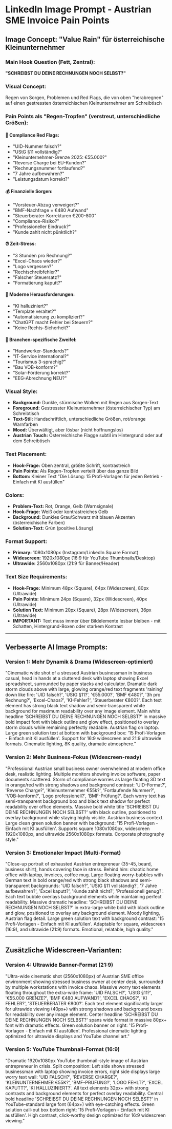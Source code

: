 # LinkedIn Image Prompt - Austrian SME Invoice Pain Points

## Image Concept: "Value Rain" für österreichische Kleinunternehmer

### Main Hook Question (Fett, Zentral):
**"SCHREIBST DU DEINE RECHNUNGEN NOCH SELBST?"**

### Visual Concept:
Regen von Sorgen, Problemen und Red Flags, die von oben "herabregnen" auf einen gestressten österreichischen Kleinunternehmer am Schreibtisch

### Pain Points als "Regen-Tropfen" (verstreut, unterschiedliche Größen):

#### 🚨 Compliance Red Flags:
- "UID-Nummer falsch?"
- "UStG §11 vollständig?"  
- "Kleinunternehmer-Grenze 2025: €55.000?"
- "Reverse Charge bei EU-Kunden?"
- "Rechnungsnummer fortlaufend?"
- "7 Jahre aufbewahren?"
- "Leistungsdatum korrekt?"

#### 💰 Finanzielle Sorgen:
- "Vorsteuer-Abzug verweigert?"
- "BMF-Nachfrage = €480 Aufwand"
- "Steuerberater-Korrekturen €200-800"
- "Compliance-Risiko?"
- "Professioneller Eindruck?"
- "Kunde zahlt nicht pünktlich?"

#### ⏰ Zeit-Stress:
- "3 Stunden pro Rechnung?"
- "Excel-Chaos wieder?"
- "Logo vergessen?"
- "Rechtschreibfehler?"
- "Falscher Steuersatz?"
- "Formatierung kaputt?"

#### 🤖 Moderne Herausforderungen:
- "KI halluziniert?"
- "Template veraltet?"
- "Automatisierung zu kompliziert?"
- "ChatGPT macht Fehler bei Steuern?"
- "Keine Rechts-Sicherheit?"

#### 🏢 Branchen-spezifische Zweifel:
- "Handwerker-Standards?"
- "IT-Service international?"
- "Tourismus 3-sprachig?"
- "Bau VOB-konform?"
- "Solar-Förderung korrekt?"
- "EEG-Abrechnung NEU?"

### Visual Style:
- **Background:** Dunkle, stürmische Wolken mit Regen aus Sorgen-Text
- **Foreground:** Gestresster Kleinunternehmer (österreichischer Typ) am Schreibtisch
- **Text-Stil:** Handschriftlich, unterschiedliche Größen, rot/orange Warnfarben
- **Mood:** Überwältigt, aber lösbar (nicht hoffnungslos)
- **Austrian Touch:** Österreichische Flagge subtil im Hintergrund oder auf dem Schreibtisch

### Text Placement:
- **Hook-Frage:** Oben zentral, größte Schrift, kontrastreich
- **Pain Points:** Als Regen-Tropfen verteilt über das ganze Bild
- **Bottom:** Kleiner Text "Die Lösung: 15 Profi-Vorlagen für jeden Betrieb - Einfach mit KI ausfüllen"

### Colors:
- **Problem-Text:** Rot, Orange, Gelb (Warnsignale)
- **Hook-Frage:** Weiß oder kontrastreiches Gelb
- **Background:** Dunkles Grau/Schwarz mit blauen Akzenten (österreichische Farben)
- **Solution-Text:** Grün (positive Lösung)

### Format Support: 
- **Primary:** 1080x1080px (Instagram/LinkedIn Square Format)
- **Widescreen:** 1920x1080px (16:9 für YouTube Thumbnails/Desktop)
- **Ultrawide:** 2560x1080px (21:9 für Banner/Header)

### Text Size Requirements:
- **Hook-Frage:** Minimum 48px (Square), 64px (Widescreen), 80px (Ultrawide)
- **Pain Points:** Minimum 24px (Square), 32px (Widescreen), 40px (Ultrawide) 
- **Solution Text:** Minimum 20px (Square), 28px (Widescreen), 36px (Ultrawide)
- **IMPORTANT:** Text muss immer über Bildelemente lesbar bleiben - mit Schatten, Hintergrund-Boxen oder starkem Kontrast

---

## Verbesserte AI Image Prompts:

### Version 1: Mehr Dynamik & Drama (Widescreen-optimiert)
"Cinematic wide shot of a stressed Austrian businessman in business casual, head in hands at a cluttered desk with laptop showing Excel spreadsheet, surrounded by paper stacks and calculator. Dramatic dark storm clouds above with large, glowing orange/red text fragments 'raining' down like fire: 'UID falsch?', 'UStG §11?', '€55.000?', 'BMF €480?', '3h pro Rechnung?', 'Excel-Chaos?', 'KI-Fehler?', 'Steuerberater €800?'. Each text element has strong black text shadow and semi-transparent white background for maximum readability over any image element. Main white headline 'SCHREIBST DU DEINE RECHNUNGEN NOCH SELBST?' in massive bold impact font with black outline and glow effect, positioned to overlay storm clouds while remaining perfectly readable. Austrian flag on laptop. Large green solution text at bottom with background box: '15 Profi-Vorlagen - Einfach mit KI ausfüllen'. Support for 16:9 widescreen and 21:9 ultrawide formats. Cinematic lighting, 8K quality, dramatic atmosphere."

### Version 2: Mehr Business-Fokus (Widescreen-ready)
"Professional Austrian small business owner overwhelmed at modern office desk, realistic lighting. Multiple monitors showing invoice software, paper documents scattered. Storm of compliance worries as large floating 3D text in orange/red with strong shadows and background contrast: 'UID-Format?', 'Reverse Charge?', 'Kleinunternehmer €55k?', 'Fortlaufende Nummer?', 'VOB-konform?', 'Logo professionell?', 'BMF-Prüfung?'. Each worry text has semi-transparent background box and black text shadow for perfect readability over office elements. Massive bold white title 'SCHREIBST DU DEINE RECHNUNGEN NOCH SELBST?' with black outline, positioned to overlay background while staying highly visible. Austrian business context. Large clean green solution banner with background: '15 Profi-Vorlagen - Einfach mit KI ausfüllen'. Supports square 1080x1080px, widescreen 1920x1080px, and ultrawide 2560x1080px formats. Corporate photography style."

### Version 3: Emotionaler Impact (Multi-Format)
"Close-up portrait of exhausted Austrian entrepreneur (35-45, beard, business shirt), hands covering face in stress. Behind him: chaotic home office with laptop, invoices, coffee mug. Large floating worry-bubbles with German text in bold orange/red with strong black shadows and semi-transparent backgrounds: 'UID falsch?', 'UStG §11 vollständig?', '7 Jahre aufbewahren?', 'Excel kaputt?', 'Kunde zahlt nicht?', 'Professionell genug?'. Each text bubble overlays background elements while maintaining perfect readability. Massive dramatic headline: 'SCHREIBST DU DEINE RECHNUNGEN NOCH SELBST?' in extra-large white bold with black outline and glow, positioned to overlay any background element. Moody lighting, Austrian flag detail. Large green solution text with background contrast: '15 Profi-Vorlagen - Einfach mit KI ausfüllen'. Adaptable for square, widescreen (16:9), and ultrawide (21:9) formats. Emotional, relatable, high quality."

---

## Zusätzliche Widescreen-Varianten:

### Version 4: Ultrawide Banner-Format (21:9)
"Ultra-wide cinematic shot (2560x1080px) of Austrian SME office environment showing stressed business owner at center desk, surrounded by multiple workstations with invoice chaos. Massive worry text elements floating throughout the extra-wide frame: 'UID FALSCH?', 'UStG §11?', '€55.000 GRENZE?', 'BMF €480 AUFWAND?', 'EXCEL CHAOS?', 'KI FEHLER?', 'STEUERBERATER €800?'. Each text element significantly larger for ultrawide viewing (40px+) with strong shadows and background boxes for readability over any image element. Center headline 'SCHREIBST DU DEINE RECHNUNGEN NOCH SELBST?' spans wide format in massive 80px+ font with dramatic effects. Green solution banner on right: '15 Profi-Vorlagen - Einfach mit KI ausfüllen'. Professional cinematic lighting optimized for ultrawide displays and YouTube channel art."

### Version 5: YouTube Thumbnail-Format (16:9) 
"Dramatic 1920x1080px YouTube thumbnail-style image of Austrian entrepreneur in crisis. Split composition: Left side shows stressed businessman with laptop showing invoice errors, right side displays large worry text wall: 'UID FALSCH?', 'REVERSE CHARGE?', 'KLEINUNTERNEHMER €55K?', 'BMF-PRÜFUNG?', 'LOGO FEHLT?', 'EXCEL KAPUTT?', 'KI HALLUZINIERT?'. All text elements 32px+ with strong contrasts and background elements for perfect overlay readability. Central bold headline 'SCHREIBST DU DEINE RECHNUNGEN NOCH SELBST?' in YouTube-standard large font (64px+) with eye-catching effects. Green solution call-out box bottom right: '15 Profi-Vorlagen - Einfach mit KI ausfüllen'. High contrast, click-worthy design optimized for 16:9 widescreen viewing."